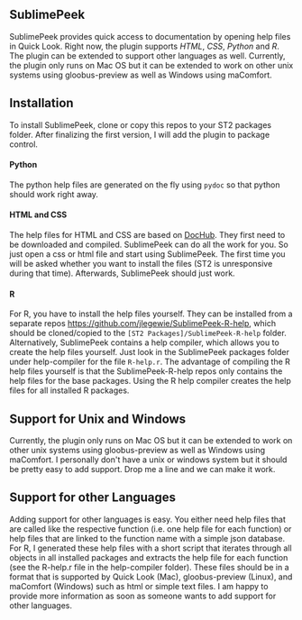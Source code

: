 ## SublimePeek
SublimePeek provides quick access to documentation by opening help files in Quick Look. Right now, the plugin supports _HTML_, _CSS_, _Python_ and _R_. The plugin can be extended to support other languages as well.
Currently, the plugin only runs on Mac OS but it can be extended to work on other unix systems using gloobus-preview as well as Windows using maComfort.

## Installation
To install SublimePeek, clone or copy this repos to your ST2 packages folder. After finalizing the first version, I will add the plugin to package control.

#### Python
The python help files are generated on the fly using `pydoc` so that python should work right away.

#### HTML and CSS
The help files for HTML and CSS are based on [DocHub](http://dochub.io/). They first need to be downloaded and compiled. SublimePeek can do all the work for you. So just open a css or html file and start using SublimePeek. The first time you will be asked whether you want to install the files (ST2 is unresponsive during that time). Afterwards, SublimePeek should just work.

#### R
For R, you have to install the help files yourself. They can be installed from a separate repos    https://github.com/jlegewie/SublimePeek-R-help, which should be cloned/copied to the `[ST2 Packages]/SublimePeek-R-help` folder. Alternatively, SublimePeek contains a help compiler, which allows you to create the help files yourself. Just look in the SublimePeek packages folder under help-compiler for the file `R-help.r`. The advantage of compiling the R help files yourself is that the SublimePeek-R-help repos only contains the help files for the base packages. Using the R help compiler creates the help files for all installed R packages. 

## Support for Unix and Windows
Currently, the plugin only runs on Mac OS but it can be extended to work on other unix systems using gloobus-preview as well as Windows using maComfort. I personally don't have a unix or windows system but it should be pretty easy to add support. Drop me a line and we can make it work.

## Support for other Languages
Adding support for other languages is easy. You either need help files that are called like the respective function (i.e. one help file for each function) or help files that are linked to the function name with a simple json database. For R, I generated these help files with a short script that iterates through all objects in all installed packages and extracts the help file for each function (see the R-help.r file in the help-compiler folder). These files should be in a format that is supported by Quick Look (Mac), gloobus-preview (Linux), and maComfort (Windows) such as html or simple text files. I am happy to provide more information as soon as someone wants to add support for other languages. 
 